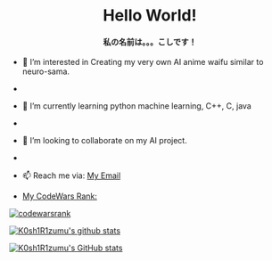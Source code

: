 <h1 align="center"> Hello World!</h1>
<h4 align="center"> 私の名前は。。。こしです！</h4>

- 👀 I’m interested in Creating my very own AI anime waifu similar to neuro-sama.
- 
- 🌱 I’m currently learning python machine learning, C++, C, java
- 
- 💞️ I’m looking to collaborate on my AI project.
- 
- 📫 Reach me via: <a href="johnbenedictmonares@gmail.com">My Email<a href>
 
- My CodeWars Rank:
 <img src="https://www.codewars.com/users/K0sh1R1zumu/badges/large" alt="codewarsrank" /> 

 ![K0sh1R1zumu's github stats](https://github-readme-stats.vercel.app/api?username=K0sh1R1zumu&hide_title=false&hide_border=true&show_icons=true&include_all_commits=true&line_height=21&theme=dracula)
 
![K0sh1R1zumu's GitHub stats](https://github-readme-stats.vercel.app/api?username=K0sh1R1zumu&show_icons=true&theme=tokyonight)
 


<!---
K0sh1R1zumu/K0sh1R1zumu is a ✨ special ✨ repository because its `README.md` (this file) appears on your GitHub profile.
You can click the Preview link to take a look at your changes.
--->
